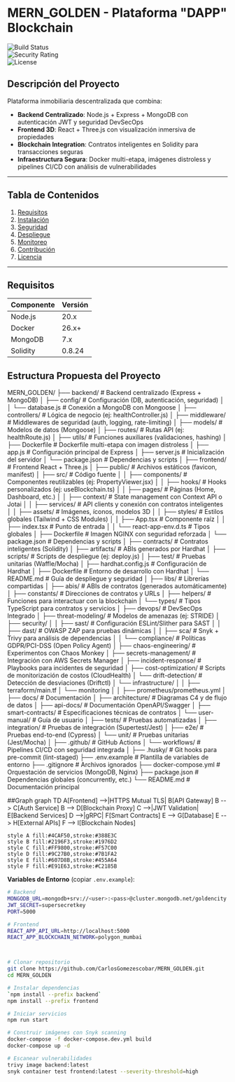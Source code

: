 # MERN_GOLDEN - Plataforma "DAPP" Blockchain  
![Build Status](https://github.com/CarlosGomezescobar/MERN_GOLDEN/actions/workflows/ci-cd.yml/badge.svg )  
![Security Rating](https://snyk.io/test/github/CarlosGomezescobar/MERN_GOLDEN/badge.svg )  
![License](https://img.shields.io/badge/license-MIT-green )

## Descripción del Proyecto  
Plataforma inmobiliaria descentralizada que combina:  
- **Backend Centralizado**: Node.js + Express + MongoDB con autenticación JWT y seguridad DevSecOps  
- **Frontend 3D**: React + Three.js con visualización inmersiva de propiedades  
- **Blockchain Integration**: Contratos inteligentes en Solidity para transacciones seguras  
- **Infraestructura Segura**: Docker multi-etapa, imágenes distroless y pipelines CI/CD con análisis de vulnerabilidades  

---

## Tabla de Contenidos  
1. [Requisitos](#requisitos)  
2. [Instalación](#instalación)  
3. [Seguridad](#seguridad)  
4. [Despliegue](#despliegue)  
5. [Monitoreo](#monitoreo)  
6. [Contribución](#contribución)  
7. [Licencia](#licencia)  

---

## Requisitos  
| Componente | Versión |  
|------------|---------|  
| Node.js    | 20.x    |  
| Docker     | 26.x+   |  
| MongoDB    | 7.x     |  
| Solidity   | 0.8.24  | 


## Estructura Propuesta del Proyecto

MERN_GOLDEN/
├── backend/                # Backend centralizado (Express + MongoDB)
│   ├── config/             # Configuración (DB, autenticación, seguridad)
│   │   └── database.js     # Conexión a MongoDB con Mongoose
│   ├── controllers/        # Lógica de negocio (ej: healthController.js)
│   ├── middleware/         # Middlewares de seguridad (auth, logging, rate-limiting)
│   ├── models/             # Modelos de datos (Mongoose)
│   ├── routes/             # Rutas API (ej: healthRoute.js)
│   ├── utils/              # Funciones auxiliares (validaciones, hashing)
│   ├── Dockerfile          # Dockerfile multi-etapa con imagen distroless
│   ├── app.js              # Configuración principal de Express
│   ├── server.js           # Inicialización del servidor
│   └── package.json        # Dependencias y scripts
│
├── frontend/               # Frontend React + Three.js
│   ├── public/             # Archivos estáticos (favicon, manifest)
│   ├── src/                # Código fuente
│   │   ├── components/     # Componentes reutilizables (ej: PropertyViewer.jsx)
│   │   ├── hooks/          # Hooks personalizados (ej: useBlockchain.ts)
│   │   ├── pages/          # Páginas (Home, Dashboard, etc.)
│   │   ├── context/        # State management con Context API o Jotai
│   │   ├── services/       # API clients y conexión con contratos inteligentes
│   │   ├── assets/         # Imágenes, íconos, modelos 3D
│   │   ├── styles/         # Estilos globales (Tailwind + CSS Modules)
│   │   ├── App.tsx         # Componente raíz
│   │   ├── index.tsx       # Punto de entrada
│   │   └── react-app-env.d.ts # Tipos globales
│   ├── Dockerfile          # Imagen NGINX con seguridad reforzada
│   └── package.json        # Dependencias y scripts
│
├── contracts/              # Contratos inteligentes (Solidity)
│   ├── artifacts/          # ABIs generados por Hardhat
│   ├── scripts/            # Scripts de despliegue (ej: deploy.js)
│   ├── test/               # Pruebas unitarias (Waffle/Mocha)
│   ├── hardhat.config.js   # Configuración de Hardhat
│   ├── Dockerfile          # Entorno de desarrollo con Hardhat
│   └── README.md           # Guía de despliegue y seguridad
│
├── libs/                   # Librerías compartidas
│   ├── abis/               # ABIs de contratos (generados automáticamente)
│   ├── constants/          # Direcciones de contratos y URLs
│   ├── helpers/            # Funciones para interactuar con la blockchain
│   └── types/              # Tipos TypeScript para contratos y servicios
│
├── devops/                 # DevSecOps Integrado
│   ├── threat-modeling/    # Modelos de amenazas (ej: STRIDE)
│   ├── security/
│   │   ├── sast/           # Configuración ESLint/Slither para SAST
│   │   ├── dast/           # OWASP ZAP para pruebas dinámicas
│   │   ├── sca/            # Snyk + Trivy para análisis de dependencias
│   │   └── compliance/     # Políticas GDPR/PCI-DSS (Open Policy Agent)
│   ├── chaos-engineering/  # Experimentos con Chaos Monkey
│   ├── secrets-management/ # Integración con AWS Secrets Manager
│   ├── incident-response/  # Playbooks para incidentes de seguridad
│   ├── cost-optimization/  # Scripts de monitorización de costos (CloudHealth)
│   └── drift-detection/    # Detección de desviaciones (Driftctl)
│   └── infrastructure/
│   │   ├── terraform/main.tf
│   └── monitoring
│   │   ├── prometheus/prometheus.yml
│
├── docs/                   # Documentación
│   ├── architecture/       # Diagramas C4 y de flujo de datos
│   ├── api-docs/           # Documentación OpenAPI/Swagger
│   ├── smart-contracts/    # Especificaciones técnicas de contratos
│   └── user-manual/        # Guía de usuario
│
├── tests/                  # Pruebas automatizadas
│   ├── integration/        # Pruebas de integración (Supertest/Jest)
│   ├── e2e/                # Pruebas end-to-end (Cypress)
│   └── unit/               # Pruebas unitarias (Jest/Mocha)
│
├── .github/                # GitHub Actions
│   └── workflows/          # Pipelines CI/CD con seguridad integrada
│
├── .husky/                 # Git hooks para pre-commit (lint-staged)
├── .env.example            # Plantilla de variables de entorno
├── .gitignore              # Archivos ignorados
├── docker-compose.yml      # Orquestación de servicios (MongoDB, Nginx)
├── package.json            # Dependencias globales (concurrently, etc.)
└── README.md               # Documentación principal

##Graph 
graph TD
    A[Frontend] -->|HTTPS Mutual TLS| B[API Gateway]
    B --> C[Auth Service]
    B --> D[Blockchain Proxy]
    C -->|JWT Validation| E[Backend Services]
    D -->|gRPC| F[Smart Contracts]
    E --> G[Database]
    E --> H[External APIs]
    F --> I[Blockchain Nodes]
    
    style A fill:#4CAF50,stroke:#388E3C
    style B fill:#2196F3,stroke:#1976D2
    style C fill:#FF9800,stroke:#F57C00
    style D fill:#9C27B0,stroke:#7B1FA2
    style E fill:#607D8B,stroke:#455A64
    style F fill:#E91E63,stroke:#C2185B

**Variables de Entorno** (copiar `.env.example`):  
```bash
# Backend
MONGODB_URL=mongodb+srv://<user>:<pass>@cluster.mongodb.net/goldencity  
JWT_SECRET=supersecretkey  
PORT=5000  

# Frontend
REACT_APP_API_URL=http://localhost:5000  
REACT_APP_BLOCKCHAIN_NETWORK=polygon_mumbai  



# Clonar repositorio
git clone https://github.com/CarlosGomezescobar/MERN_GOLDEN.git   
cd MERN_GOLDEN  

# Instalar dependencias
`npm install --prefix backend`
npm install --prefix frontend  

# Iniciar servicios
npm run start  

# Construir imágenes con Snyk scanning
docker-compose -f docker-compose.dev.yml build  
docker-compose up -d  

# Escanear vulnerabilidades
trivy image backend:latest  
snyk container test frontend:latest --severity-threshold=high  